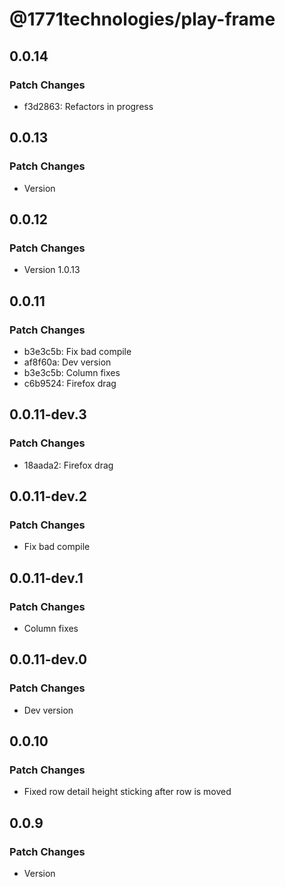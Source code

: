 # @1771technologies/play-frame

## 0.0.14

### Patch Changes

- f3d2863: Refactors in progress

## 0.0.13

### Patch Changes

- Version

## 0.0.12

### Patch Changes

- Version 1.0.13

## 0.0.11

### Patch Changes

- b3e3c5b: Fix bad compile
- af8f60a: Dev version
- b3e3c5b: Column fixes
- c6b9524: Firefox drag

## 0.0.11-dev.3

### Patch Changes

- 18aada2: Firefox drag

## 0.0.11-dev.2

### Patch Changes

- Fix bad compile

## 0.0.11-dev.1

### Patch Changes

- Column fixes

## 0.0.11-dev.0

### Patch Changes

- Dev version

## 0.0.10

### Patch Changes

- Fixed row detail height sticking after row is moved

## 0.0.9

### Patch Changes

- Version
